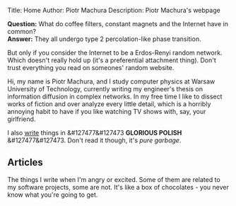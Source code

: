 Title:        Home
Author:       Piotr Machura
Description:  Piotr Machura's webpage

**Question:** What do coffee filters, constant magnets and the Internet have in common?<br>
**Answer:** They all undergo type 2 percolation-like phase transition.

But only if you consider the Internet to be a Erdos-Renyi random network. Which doesn't really hold up (it's a
preferential attachment thing). Don't trust everything you read on someones' random website.

Hi, my name is Piotr Machura, and I study computer physics at Warsaw University of Technology, currently writing my
engineer's thesis on information diffusion in complex networks. In my free time I like to dissect works of fiction and over analyze every little detail, which is a horribly annoying
habit to have if you like watching TV shows with, say, your girlfriend.

I also [write](/writing) things in &#127477&#127473 **GLORIOUS POLISH** &#127477&#127473. Don't read it though, it's
*pure garbage*.

## Articles
The things I write when I'm angry or excited. Some of them are related to my software projects, some are not. It's like
a box of chocolates - you never know what you're going to get.
